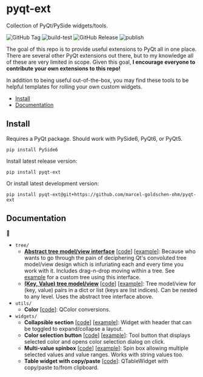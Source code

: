 # pyqt-ext
Collection of PyQt/PySide widgets/tools.

![GitHub Tag](https://img.shields.io/github/v/tag/marcel-goldschen-ohm/pyqt-ext?cacheSeconds=1)
![build-test](https://github.com/marcel-goldschen-ohm/pyqt-ext/actions/workflows/build-test.yml/badge.svg)
![GitHub Release](https://img.shields.io/github/v/release/marcel-goldschen-ohm/pyqt-ext?include_prereleases&cacheSeconds=1)
![publish](https://github.com/marcel-goldschen-ohm/pyqt-ext/actions/workflows/publish.yml/badge.svg)

The goal of this repo is to provide useful extensions to PyQt all in one place. There are several other PyQt extensions out there, but to my knowledge all of these are very limited in scope. Given this goal, **I encourage everyone to contribute your own extensions to this repo!**

In addition to being useful out-of-the-box, you may find these tools to be helpful templates for rolling your own custom widgets.

- [Install](#install)
- [Documentation](#documentation)

## Install
Requires a PyQt package. Should work with PySide6, PyQt6, or PyQt5.
```shell
pip install PySide6
```
Install latest release version:
```shell
pip install pyqt-ext
```
Or install latest development version:
```shell
pip install pyqt-ext@git+https://github.com/marcel-goldschen-ohm/pyqt-ext
```

## Documentation
:construction:

- `tree/`
    - **[Abstract tree model/view interface](docs/AbstractTree.md)** [[code](src/pyqt_ext/tree/)] [[example](examples/CustomTreeExample.py)]: Because who wants to go through the pain of deciphering Qt's convoluted tree model/view design which is infuriating each and every time you work with it. Includes drag-n-drop moving within a tree. See [example](examples/CustomTreeExample.py) for a custom tree using this interface.
    - **[(Key, Value) tree model/view](docs/KeyValueTree.md)** [[code](src/pyqt_ext/tree/)] [[example](examples/KeyValueTreeExample.py)]: Tree model/view for (key, value) pairs in a dict or list (keys are list indices). Can be nested to any level. Uses the abstract tree interface above.
- `utils/`
    - **Color** [[code](src/pyqt_ext/utils/Color.py)]: QColor conversions.
- `widgets/`
    - **Collapsible section** [[code](src/pyqt_ext/widgets/CollapsibleSection.py)] [[example](examples/CollapsibleSectionExample.py)]: Widget with header that can be toggled to expand/collapse a layout.
    - **Color selection button** [[code](src/pyqt_ext/widgets/ColorButton.py)] [[example](examples/ColorButtonExample.py)]: Tool button that displays selected color and opens color selection dialog on click.
    - **Multi-value spinbox** [[code](src/pyqt_ext/widgets/MultiValueSpinBox.py)] [[example](examples/MultiValueSpinBoxExample.py)]: Spin box allowing multiple selected values and value ranges. Works with string values too.
    - **Table widget with copy/paste** [[code](src/pyqt_ext/widgets/TableWidgetWithCopyPaste.py)]: QTableWidget with copy/paste to/from clipboard.
